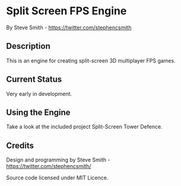 # Split Screen FPS Engine

By Steve Smith - https://twitter.com/stephencsmith

## Description
This is an engine for creating split-screen 3D multiplayer FPS games.


## Current Status
Very early in development.


## Using the Engine
Take a look at the included project Split-Screen Tower Defence.


## Credits
Design and programming by Steve Smith - https://twitter.com/stephencsmith/ 

Source code licensed under MIT Licence.
